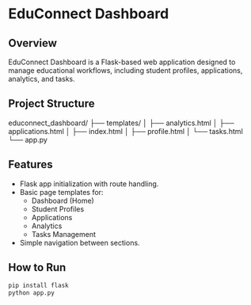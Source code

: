 # EduConnect Dashboard

## Overview
EduConnect Dashboard is a Flask-based web application designed to manage educational workflows, including student profiles, applications, analytics, and tasks.

## Project Structure
educonnect_dashboard/ ├── templates/ 
                      │ ├── analytics.html
                      │ ├── applications.html 
                      │ ├── index.html 
                      │ ├── profile.html 
                      │ └── tasks.html 
                      └── app.py

## Features
- Flask app initialization with route handling.
- Basic page templates for:
  - Dashboard (Home)
  - Student Profiles
  - Applications
  - Analytics
  - Tasks Management
- Simple navigation between sections.

## How to Run
```bash
pip install flask
python app.py
